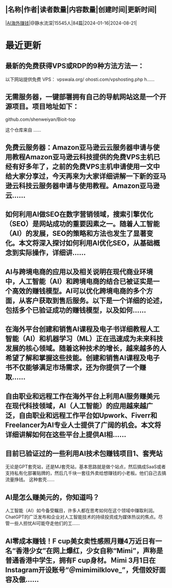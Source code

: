 |名称|作者|读者数量|内容数量|创建时间|更新时间|
---
|[AI海外赚钱](https://xiaobot.net/p/mediabuy?refer=0b133df9-27dc-423b-8101-639049001c13)|@静水流深|15545人|84篇|2024-01-16|2024-08-21|

# 最近更新
## 最新的免费获得VPS或RDP的9种方法方法一：
以下网站提供免费 VPS：
vpswala.org/
ohosti.com/vpshosting.php
h......
## 无需服务器，一键部署拥有自己的导航网站这是一个开源项目。项目地址如下：

github.com/shenweiyan/Bioit-top

这个仓库来自 
......
## 免费云服务器：Amazon亚马逊云云服务器申请与使用教程Amazon亚马逊云科技提供的免费VPS主机已经有好多年了，之前的免费VPS主机申请使用一文中给大家分享过，今天再来为大家详细讲解一下新的亚马逊云科技云服务器申请与使用教程。Amazon亚马逊云......
## 如何利用AI做SEO在数字营销领域，搜索引擎优化（SEO）是网站成功的重要因素之一。随着人工智能（AI）的发展，SEO的策略和方法也发生了显著变化。本文将深入探讨如何利用AI优化SEO，从基础概念到实际操作，详细讲......
## AI与跨境电商的应用以及相关说明在现代商业环境中，人工智能（AI）和跨境电商的结合已被证实是一个高效的赚钱模型。AI可以优化跨境电商的多个方面，从客户获取到售后服务。以下是一个详细的论述，包括多个已验证成功的赚钱模型，以及如何......
## 在海外平台创建和销售AI课程及电子书详细教程人工智能（AI）和机器学习（ML）正在迅速成为未来科技发展的核心领域。随着这种技术的增长，越来越多的人希望了解和掌握这些技能。创建和销售AI课程及电子书不仅能够满足市场需求，还为你提供了一个赚取......
## 自由职业和远程工作在海外平台上利用AI服务赚美元在现代科技领域，AI（人工智能）的应用越来越广泛，自由职业和远程工作平台如Upwork、Fiverr和Freelancer为AI专业人士提供了广阔的机会。本文将详细讲解如何在这些平台上提供AI相......
## 目前已验证过的一些利用AI技术包赚钱项目1、套壳站
无论是GPT套壳站，还是MJ套壳站，基本思路就是做个站点，然后搞成SaaS或者支持私有化部署贴牌的，然后几千块一套往外卖给想赚钱的小老板。他们自己去搞流量挣钱。 这种套壳......
## AI是怎么赚美元的，你知道吗？​
人工智能（AI）如今备受瞩目，许多人都在思考如何在这个领域中赚取利润。ChatGPT的广泛发布和企业对人工智能技术的持续投资成为媒体热议的焦点。尽管一些人担忧AI可能夺走他们的工......
## AI零成本赚钱！F cup美女卖性感照月赚4万近日有一名“香港少女”在网上爆红，少女自称“Mimi”，声称是普通香港中学生，拥有F cup身材。Ｍimi 3月1日在Instagram开设账号“＠mimimilklove_”，凭借姣好面容及傲......

